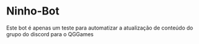 # Ninho-Bot
Este bot é apenas um teste para automatizar a atualização de conteúdo do grupo do discord para o QGGames
